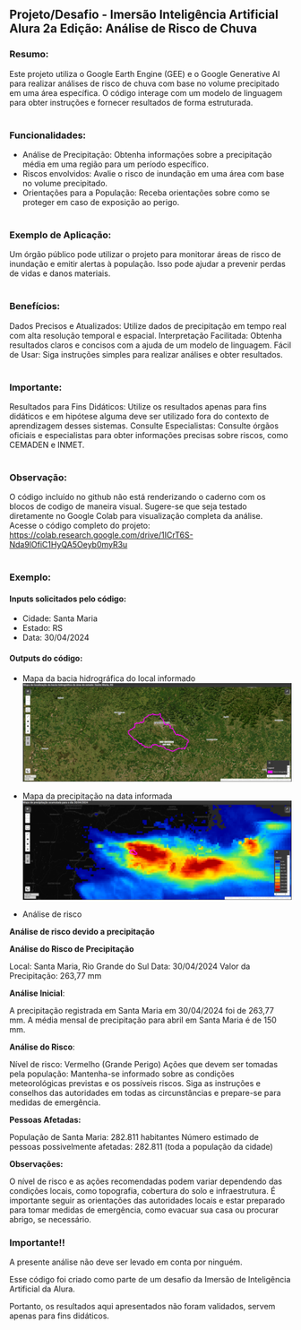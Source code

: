 
## Projeto/Desafio - Imersão Inteligência Artificial Alura 2a Edição: Análise de Risco de Chuva

### Resumo:

Este projeto utiliza o Google Earth Engine (GEE) e o Google Generative AI para realizar análises de risco de chuva com base no volume precipitado em uma área específica. O código interage com um modelo de linguagem para obter instruções e fornecer resultados de forma estruturada.
<br><br>
### Funcionalidades:
- Análise de Precipitação: Obtenha informações sobre a precipitação média em uma região para um período específico.
- Riscos envolvidos: Avalie o risco de inundação em uma área com base no volume precipitado.
- Orientações para a População: Receba orientações sobre como se proteger em caso de exposição ao perigo.
<br><br>

### Exemplo de Aplicação:

Um órgão público pode utilizar o projeto para monitorar áreas de risco de inundação e emitir alertas à população. 
Isso pode ajudar a prevenir perdas de vidas e danos materiais.
<br><br>

### Benefícios:

Dados Precisos e Atualizados: Utilize dados de precipitação em tempo real com alta resolução temporal e espacial.
Interpretação Facilitada: Obtenha resultados claros e concisos com a ajuda de um modelo de linguagem.
Fácil de Usar: Siga instruções simples para realizar análises e obter resultados.
<br><br>

### Importante:

Resultados para Fins Didáticos: Utilize os resultados apenas para fins didáticos e em hipótese alguma deve ser utilizado fora do contexto de aprendizagem desses sistemas.
Consulte Especialistas: Consulte órgãos oficiais e especialistas para obter informações precisas sobre riscos, como CEMADEN e INMET.
<br><br>

### Observação:

O código incluído no github não está renderizando o caderno com os blocos de codigo de maneira visual. Sugere-se que seja testado diretamente no Google Colab para visualização completa da análise. Acesse o código completo do projeto: https://colab.research.google.com/drive/1ICrT6S-Nda9lOfiC1HyQA5Oeyb0myR3u
<br><br>

### Exemplo:

#### Inputs solicitados pelo código:
- Cidade: Santa Maria
- Estado: RS
- Data: 30/04/2024

#### Outputs do código:
- Mapa da bacia hidrográfica do local informado
![Mapa da bacia hidrográfica](https://github.com/vkuchinski/Imersao_Alura_AI_Risco_Chuva/blob/main/bacia_hidrografica.png?raw=true)

- Mapa da precipitação na data informada
![Mapa de precipitação](https://github.com/vkuchinski/Imersao_Alura_AI_Risco_Chuva/blob/main/precipitacao.png?raw=true)

- Análise de risco
  
**Análise de risco devido a precipitação**

**Análise do Risco de Precipitação**

Local: Santa Maria, Rio Grande do Sul Data: 30/04/2024 Valor da Precipitação: 263,77 mm

**Análise Inicial**:

A precipitação registrada em Santa Maria em 30/04/2024 foi de 263,77 mm.
A média mensal de precipitação para abril em Santa Maria é de 150 mm.

**Análise do Risco**:

Nível de risco: Vermelho (Grande Perigo)
Ações que devem ser tomadas pela população:
Mantenha-se informado sobre as condições meteorológicas previstas e os possíveis riscos. Siga as instruções e conselhos das autoridades em todas as circunstâncias e prepare-se para medidas de emergência.

**Pessoas Afetadas:**

População de Santa Maria: 282.811 habitantes
Número estimado de pessoas possivelmente afetadas: 282.811 (toda a população da cidade)

**Observações:**

O nível de risco e as ações recomendadas podem variar dependendo das condições locais, como topografia, cobertura do solo e infraestrutura.
É importante seguir as orientações das autoridades locais e estar preparado para tomar medidas de emergência, como evacuar sua casa ou procurar abrigo, se necessário.


### Importante!!
A presente análise não deve ser levado em conta por ninguém.

Esse código foi criado como parte de um desafio da Imersão de Inteligência Artificial da Alura.

Portanto, os resultados aqui apresentados não foram validados, servem apenas para fins didáticos.
